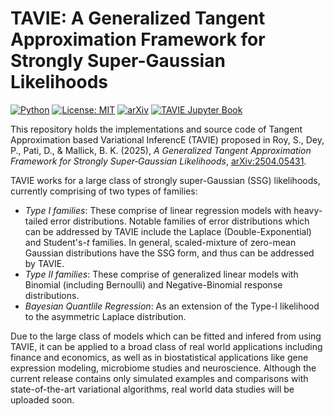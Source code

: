 # TAVIE: A Generalized Tangent Approximation Framework for Strongly Super-Gaussian Likelihoods

[![Python](https://img.shields.io/badge/Python-3.9-blue)](https://www.python.org/)
[![License: MIT](https://img.shields.io/badge/License-MIT-yellow.svg)](./LICENSE)
[![arXiv](https://img.shields.io/badge/arXiv-2504.05431-b31b1b)](https://arxiv.org/abs/2504.05431)
[![TAVIE Jupyter Book](https://jupyterbook.org/_static/logo-wide.svg)](https://roy-sr-007.github.io/TAVIE_JupyterBook)


This repository holds the implementations and source code of Tangent Approximation based Variational InferencE (TAVIE) proposed in Roy, S., Dey, P., Pati, D., & Mallick, B. K. (2025), *A Generalized Tangent Approximation Framework for Strongly Super‑Gaussian Likelihoods*, [arXiv:2504.05431](https://arxiv.org/abs/2504.05431).

TAVIE works for a large class of strongly super-Gaussian (SSG) likelihoods, currently comprising of two types of families:
- *Type I families*: These comprise of linear regression models with heavy-tailed error distributions. Notable families of error distributions which can be addressed by TAVIE include the Laplace (Double-Exponential) and Student's-$t$ families. In general, scaled-mixture of zero-mean Gaussian distributions have the SSG form, and thus can be addressed by TAVIE.
- *Type II families*: These comprise of generalized linear models with Binomial (including Bernoulli) and Negative-Binomial response distributions.
- *Bayesian Quantlile Regression*: As an extension of the Type-I likelihood to the asymmetric Laplace distribution.

Due to the large class of models which can be fitted and infered from using TAVIE, it can be applied to a broad class of real world applications including finance and economics, as well as in biostatistical applications like gene expression modeling, microbiome studies and neuroscience. Although the current release contains only simulated examples and comparisons with state-of-the-art variational algorithms, real world data studies will be uploaded soon.

